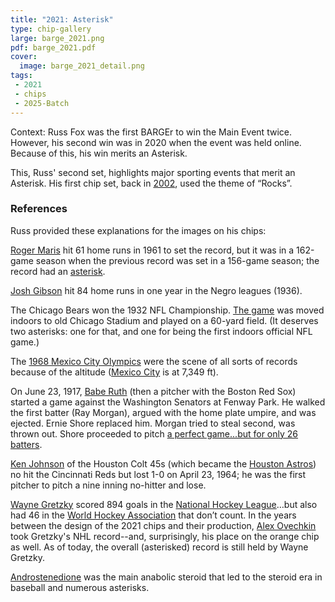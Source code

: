 ```yaml
---
title: "2021: Asterisk"
type: chip-gallery
large: barge_2021.png
pdf: barge_2021.pdf
cover:
  image: barge_2021_detail.png
tags:
 - 2021
 - chips
 - 2025-Batch
---
```


Context: Russ Fox was the first BARGEr to win the Main Event twice.  However,
his second win was in 2020 when the event was held online.  Because of this,
his win merits an Asterisk.

This, Russ' second set, highlights major sporting events that merit an
Asterisk.  His first chip set, back in [2002](../2002/), used the theme of
“Rocks”.


### References

Russ provided these explanations for the images on his chips:

[Roger Maris](https://en.wikipedia.org/wiki/Roger_Maris) hit 61 home runs in
1961 to set the record, but it was in a 162-game season when the previous
record was set in a 156-game season; the record had an
[asterisk](https://www.imdb.com/title/tt0250934/).

[Josh Gibson](https://en.wikipedia.org/wiki/Josh_Gibson) hit 84 home runs in
one year in the Negro leagues (1936).

The Chicago Bears won the 1932 NFL Championship. [The
game](https://en.wikipedia.org/wiki/1932_NFL_Playoff_Game) was moved indoors to
old Chicago Stadium and played on a 60-yard field. (It deserves two asterisks:
one for that, and one for being the first indoors official NFL game.)

The [1968 Mexico City Olympics](https://en.wikipedia.org/wiki/1968_Summer_Olympics) were the scene of all sorts of records because of the altitude ([Mexico City](https://mexicocity.cdmx.gob.mx/) is at 7,349 ft).

On June 23, 1917, [Babe Ruth](https://en.wikipedia.org/wiki/Babe_Ruth) (then a pitcher with the Boston Red Sox) started a game against the Washington Senators at Fenway Park. He walked the first batter (Ray Morgan), argued with the home plate umpire, and was ejected.  Ernie Shore replaced him. Morgan tried to steal second, was thrown out. Shore proceeded to pitch [a perfect game...but for only 26 batters](https://www.newspapers.com/article/the-charlotte-observer-ernie-shore-relie/142543053/).

[Ken Johnson](https://en.wikipedia.org/wiki/Ken_Johnson_(right-handed_pitcher))
of the Houston Colt 45s (which became the [Houston
Astros](https://en.wikipedia.org/wiki/Houston_Astros#1962%E2%80%931964:_The_Colt_.45s))
no hit the Cincinnati Reds but lost 1-0 on April 23, 1964; he was the first
pitcher to pitch a nine inning no-hitter and lose.

[Wayne Gretzky](https://en.wikipedia.org/wiki/Wayne_Gretzky) scored 894 goals
in the [National Hockey
League](https://en.wikipedia.org/wiki/National_Hockey_League)…but also had 46
in the [World Hockey
Association](https://en.wikipedia.org/wiki/World_Hockey_Association) that don’t
count. In the years between the design of the 2021 chips and their production,
[Alex Ovechkin](https://en.wikipedia.org/wiki/Alexander_Ovechkin) took
Gretzky's NHL record--and, surprisingly, his place on the orange chip as
well. As of today, the overall (asterisked) record is still held by Wayne
Gretzky.

[Androstenedione](https://www.webmd.com/vitamins/ai/ingredientmono-780/androstenedione)
was the main anabolic steroid that led to the steroid era in baseball and
numerous asterisks.
